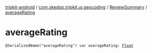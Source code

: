[tripkit-android](../../index.md) / [com.skedgo.tripkit.ui.geocoding](../index.md) / [ReviewSummary](index.md) / [averageRating](./average-rating.md)

# averageRating

`@SerializedName("averageRating") var averageRating: `[`Float`](https://kotlinlang.org/api/latest/jvm/stdlib/kotlin/-float/index.html)